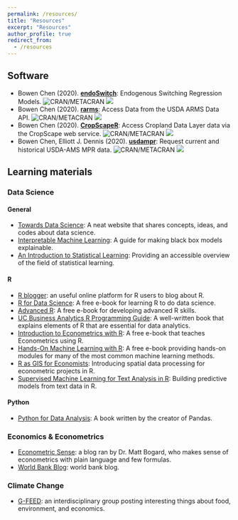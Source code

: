 ```yaml
---
permalink: /resources/
title: "Resources"
excerpt: "Resources"
author_profile: true
redirect_from: 
  - /resources
---
```


## Software

 - Bowen Chen (2020). [**endoSwitch**](https://github.com/cbw1243/endoSwitch): Endogenous Switching Regression Models. ![CRAN/METACRAN](https://img.shields.io/cran/v/endoSwitch?color=brightgreen) ![](http://cranlogs.r-pkg.org/badges/grand-total/endoSwitch?color=brightgreen)   
 - Bowen Chen (2020). [**rarms**](https://github.com/cbw1243/rarms): Access Data from the USDA ARMS Data API. ![CRAN/METACRAN](https://img.shields.io/cran/v/rarms?color=brightgreen) ![](http://cranlogs.r-pkg.org/badges/grand-total/rarms?color=brightgreen)   
 - Bowen Chen (2020). [**CropScapeR**](https://github.com/cbw1243/CropScapeR): Access Cropland Data Layer data via the CropScape web service. ![CRAN/METACRAN](https://img.shields.io/cran/v/CropScapeR?color=brightgreen) ![](http://cranlogs.r-pkg.org/badges/grand-total/CropScapeR?color=brightgreen)   
 - Bowen Chen, Elliott J. Dennis (2020). [**usdampr**](https://github.com/cbw1243/usdampr): Request current and historical USDA-AMS MPR data. ![CRAN/METACRAN](https://img.shields.io/cran/v/usdampr?color=brightgreen) ![](http://cranlogs.r-pkg.org/badges/grand-total/usdampr?color=brightgreen)   

## Learning materials

### Data Science 
#### General
 - [Towards Data Science](https://towardsdatascience.com/): A neat website that shares concepts, ideas, and codes about data science.
 - [Interpretable Machine Learning](https://christophm.github.io/interpretable-ml-book/): A guide for making black box models explainable.  
 - [An Introduction to Statistical Learning](https://www.springer.com/gp/book/9781461471370): Providing an accessible overview of the field of statistical learning. 

#### R   
 - [R blogger](https://www.r-bloggers.com/): an useful online platform for R users to blog about R.
 - [R for Data Science](https://r4ds.had.co.nz/): A free e-book for learning R to do data science. 
 - [Advanced R](https://adv-r.hadley.nz/): A free e-book for developing advanced R skills. 
 - [UC Business Analytics R Programming Guide](http://uc-r.github.io/): A well-written book that explains elements of R that are essential for data analytics. 
 - [Introduction to Econometrics with R](https://www.econometrics-with-r.org/index.html): A free e-book that teaches Econometrics using R.   
 - [Hands-On Machine Learning with R](https://bradleyboehmke.github.io/HOML/): A free e-book providing hands-on modules for many of the most common machine learning methods.  
 - [R as GIS for Economists](https://tmieno2.github.io/R-as-GIS-for-Economists/): Introducing spatial data processing for econometric projects in R. 
 - [Supervised Machine Learning for Text Analysis in R](https://smltar.com/): Building predictive models from text data in R. 
 
#### Python 
 - [Python for Data Analysis](https://www.amazon.com/gp/product/1491957662/ref=as_li_qf_asin_il_tl?ie=UTF8&tag=amazonaffi048-20&creative=9325&linkCode=as2&creativeASIN=1491957662&linkId=ca87c0dc52af4fefb49377651641428d): A book written by the creator of Pandas. 
 
### Economics & Econometrics 
 - [Econometric Sense](http://econometricsense.blogspot.com/): a blog ran by Dr. Matt Bogard, who makes sense of econometrics with plain language and few formulas.
 - [World Bank Blog](https://blogs.worldbank.org/): world bank blog. 

### Climate Change
 - [G-FEED](http://www.g-feed.com/): an interdisciplinary group posting interesting things about food, environment, and economics. 

